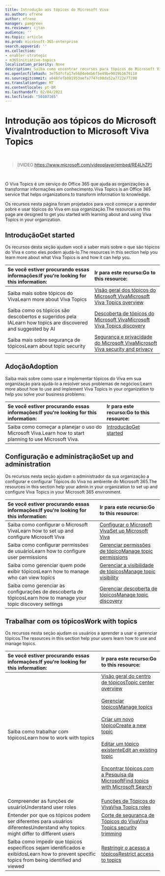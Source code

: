 ```yaml
---
title: Introdução aos tópicos do Microsoft Viva
ms.author: efrene
author: efrene
manager: pamgreen
ms.reviewer: cjtan
audience: ''
ms.topic: article
ms.prod: microsoft-365-enterprise
search.appverid: ''
ms.collection:
- enabler-strategic
- m365initiative-topics
localization_priority: None
description: Saiba como encontrar recursos para tópicos do Microsoft Viva.
ms.openlocfilehash: 3e75dfcfa17e5604e04b6f5e49be9019b1679110
ms.sourcegitcommit: a048fefb081953aefa7747c08da52a7722e77288
ms.translationtype: MT
ms.contentlocale: pt-BR
ms.lasthandoff: 02/04/2021
ms.locfileid: "50107165"
---
```

# <a name="introduction-to-microsoft-viva-topics"></a><span data-ttu-id="e96f8-103">Introdução aos tópicos do Microsoft Viva</span><span class="sxs-lookup"><span data-stu-id="e96f8-103">Introduction to Microsoft Viva Topics</span></span>

</br>

> [!VIDEO https://www.microsoft.com/videoplayer/embed/RE4LhZP]  

</br>


<span data-ttu-id="e96f8-104">O Viva Topics é um serviço do Office 365 que ajuda as organizações a transformar informações em conhecimento.</span><span class="sxs-lookup"><span data-stu-id="e96f8-104">Viva Topics is an Office 365 service that helps organizations to transform information to knowledge.</span></span>

<span data-ttu-id="e96f8-105">Os recursos nesta página foram projetados para você começar a aprender sobre e usar tópicos do Viva em sua organização.</span><span class="sxs-lookup"><span data-stu-id="e96f8-105">The resources on this page are designed to get you started with learning about and using Viva Topics in your organization.</span></span>

## <a name="get-started"></a><span data-ttu-id="e96f8-106">Introdução</span><span class="sxs-lookup"><span data-stu-id="e96f8-106">Get started</span></span>

<span data-ttu-id="e96f8-107">Os recursos desta seção ajudam você a saber mais sobre o que são tópicos do Viva e como eles podem ajudá-lo.</span><span class="sxs-lookup"><span data-stu-id="e96f8-107">The resources in this section help you learn more about what Viva Topics  is and how it can help you.</span></span>

| <span data-ttu-id="e96f8-108">Se você estiver procurando essas informações:</span><span class="sxs-lookup"><span data-stu-id="e96f8-108">If you're looking for this information:</span></span> | <span data-ttu-id="e96f8-109">Ir para este recurso:</span><span class="sxs-lookup"><span data-stu-id="e96f8-109">Go to this resource:</span></span> |
|:-----|:-----|
|<span data-ttu-id="e96f8-110">Saiba mais sobre tópicos do Viva</span><span class="sxs-lookup"><span data-stu-id="e96f8-110">Learn more about Viva Topics</span></span>|[<span data-ttu-id="e96f8-111">Visão geral dos tópicos do Microsoft Viva</span><span class="sxs-lookup"><span data-stu-id="e96f8-111">Microsoft Viva Topics overview</span></span>](topic-experiences-overview.md)|
|<span data-ttu-id="e96f8-112">Saiba como os tópicos são descobertos e sugeridos pela IA</span><span class="sxs-lookup"><span data-stu-id="e96f8-112">Learn how topics are discovered and suggested by AI</span></span>|[<span data-ttu-id="e96f8-113">Descoberta de tópicos do Microsoft Viva</span><span class="sxs-lookup"><span data-stu-id="e96f8-113">Microsoft Viva Topics discovery</span></span>](topic-experiences-discovery.md)|
|<span data-ttu-id="e96f8-114">Saiba mais sobre segurança de tópicos</span><span class="sxs-lookup"><span data-stu-id="e96f8-114">Learn about topic security</span></span>|[<span data-ttu-id="e96f8-115">Segurança e privacidade do Microsoft Viva</span><span class="sxs-lookup"><span data-stu-id="e96f8-115">Microsoft Viva security and privacy</span></span>](topic-experiences-security-privacy.md)|


## <a name="adoption"></a><span data-ttu-id="e96f8-116">Adoção</span><span class="sxs-lookup"><span data-stu-id="e96f8-116">Adoption</span></span>

<span data-ttu-id="e96f8-117">Saiba mais sobre como usar e implementar tópicos do Viva em sua organização para ajudá-lo a resolver seus problemas de negócios:</span><span class="sxs-lookup"><span data-stu-id="e96f8-117">Learn more about how to use and implement Viva Topics in your organization to help you solve your business problems:</span></span> 

| <span data-ttu-id="e96f8-118">Se você estiver procurando essas informações:</span><span class="sxs-lookup"><span data-stu-id="e96f8-118">If you're looking for this information:</span></span> | <span data-ttu-id="e96f8-119">Ir para este recurso:</span><span class="sxs-lookup"><span data-stu-id="e96f8-119">Go to this resource:</span></span> |
|:-----|:-----|
|<span data-ttu-id="e96f8-120">Saiba como começar a planejar o uso do Microsoft Viva.</span><span class="sxs-lookup"><span data-stu-id="e96f8-120">Learn how to start planning to use Microsoft Viva.</span></span> |[<span data-ttu-id="e96f8-121">Introdução</span><span class="sxs-lookup"><span data-stu-id="e96f8-121">Get started</span></span>](topics-adoption-getstarted.md)<br><br>|  

## <a name="set-up-and-administration"></a><span data-ttu-id="e96f8-122">Configuração e administração</span><span class="sxs-lookup"><span data-stu-id="e96f8-122">Set up and administration</span></span>

<span data-ttu-id="e96f8-123">Os recursos nesta seção ajudam o administrador da sua organização a configurar e configurar Tópicos do Viva no ambiente do Microsoft 365.</span><span class="sxs-lookup"><span data-stu-id="e96f8-123">The resources in this section help your admin in your organization to set up and configure Viva Topics in your Microsoft 365 environment.</span></span>

| <span data-ttu-id="e96f8-124">Se você estiver procurando essas informações:</span><span class="sxs-lookup"><span data-stu-id="e96f8-124">If you're looking for this information:</span></span> | <span data-ttu-id="e96f8-125">Ir para este recurso:</span><span class="sxs-lookup"><span data-stu-id="e96f8-125">Go to this resource:</span></span> |
|:-----|:-----|
|<span data-ttu-id="e96f8-126">Saiba como configurar o Microsoft Viva</span><span class="sxs-lookup"><span data-stu-id="e96f8-126">Learn how to set up and configure Microsoft Viva</span></span>|[<span data-ttu-id="e96f8-127">Configurar o Microsoft Viva</span><span class="sxs-lookup"><span data-stu-id="e96f8-127">Set up Microsoft Viva</span></span>](set-up-topic-experiences.md)|
|<span data-ttu-id="e96f8-128">Saiba como configurar permissões de usuário</span><span class="sxs-lookup"><span data-stu-id="e96f8-128">Learn how to configure user permissions</span></span>|[<span data-ttu-id="e96f8-129">Gerenciar permissões de tópico</span><span class="sxs-lookup"><span data-stu-id="e96f8-129">Manage topic permissions</span></span>](topic-experiences-user-permissions.md)|
|<span data-ttu-id="e96f8-130">Saiba como gerenciar quem pode exibir tópicos</span><span class="sxs-lookup"><span data-stu-id="e96f8-130">Learn how to manage who can view topics</span></span>|[<span data-ttu-id="e96f8-131">Gerenciar a visibilidade de tópicos</span><span class="sxs-lookup"><span data-stu-id="e96f8-131">Manage topic visibility</span></span>](topic-experiences-knowledge-rules.md)|
|<span data-ttu-id="e96f8-132">Saiba como gerenciar as configurações de descoberta de tópicos</span><span class="sxs-lookup"><span data-stu-id="e96f8-132">Learn how to manage your topic discovery settings</span></span>|[<span data-ttu-id="e96f8-133">Gerenciar descoberta de tópicos</span><span class="sxs-lookup"><span data-stu-id="e96f8-133">Manage topic discovery</span></span>](topic-experiences-discovery.md)|

## <a name="work-with-topics"></a><span data-ttu-id="e96f8-134">Trabalhar com os tópicos</span><span class="sxs-lookup"><span data-stu-id="e96f8-134">Work with topics</span></span>

<span data-ttu-id="e96f8-135">Os recursos nesta seção ajudam os usuários a aprender a usar e gerenciar tópicos.</span><span class="sxs-lookup"><span data-stu-id="e96f8-135">The resources in this section help your users learn how to use and manage topics.</span></span>

| <span data-ttu-id="e96f8-136">Se você estiver procurando essas informações:</span><span class="sxs-lookup"><span data-stu-id="e96f8-136">If you're looking for this information:</span></span> | <span data-ttu-id="e96f8-137">Ir para este recurso:</span><span class="sxs-lookup"><span data-stu-id="e96f8-137">Go to this resource:</span></span> |
|:-----|:-----|
|<span data-ttu-id="e96f8-138">Saiba como trabalhar com tópicos</span><span class="sxs-lookup"><span data-stu-id="e96f8-138">Learn how to work with topics</span></span>|[<span data-ttu-id="e96f8-139">Visão geral do centro de tópicos</span><span class="sxs-lookup"><span data-stu-id="e96f8-139">Topic center overview</span></span>](topic-center-overview.md)<br><br>[<span data-ttu-id="e96f8-140">Gerenciar tópicos</span><span class="sxs-lookup"><span data-stu-id="e96f8-140">Manage topics</span></span>](manage-topics.md)<br><br>[<span data-ttu-id="e96f8-141">Criar um novo tópico</span><span class="sxs-lookup"><span data-stu-id="e96f8-141">Create a new topic</span></span>](create-a-topic.md)<br><br>[<span data-ttu-id="e96f8-142">Editar um tópico existente</span><span class="sxs-lookup"><span data-stu-id="e96f8-142">Edit an existing topic</span></span>](edit-a-topic.md)<br><br>[<span data-ttu-id="e96f8-143">Encontrar tópicos com a Pesquisa da Microsoft</span><span class="sxs-lookup"><span data-stu-id="e96f8-143">Find topics with Microsoft Search</span></span>](search.md)<br><br>|
|<span data-ttu-id="e96f8-144">Compreender as funções de usuário</span><span class="sxs-lookup"><span data-stu-id="e96f8-144">Understand user roles</span></span>|[<span data-ttu-id="e96f8-145">Funções de Tópicos do Viva</span><span class="sxs-lookup"><span data-stu-id="e96f8-145">Viva Topics roles</span></span>](topic-experiences-roles.md)|
|<span data-ttu-id="e96f8-146">Entender por que os tópicos podem ser diferentes para usuários diferentes</span><span class="sxs-lookup"><span data-stu-id="e96f8-146">Understand why topics might differ to different users</span></span>|[<span data-ttu-id="e96f8-147">Corte de segurança de Tópicos do Viva</span><span class="sxs-lookup"><span data-stu-id="e96f8-147">Viva Topics security trimming</span></span>](topic-experiences-security-trimming.md)|
|<span data-ttu-id="e96f8-148">Saiba como impedir que tópicos específicos sejam identificados e exibidos</span><span class="sxs-lookup"><span data-stu-id="e96f8-148">Learn how to prevent specific topics from being identified and viewed</span></span>|[<span data-ttu-id="e96f8-149">Restringir o acesso a tópicos</span><span class="sxs-lookup"><span data-stu-id="e96f8-149">Restrict access to topics</span></span>](restrict-access-to-topics.md)|




